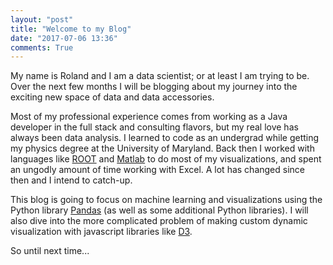 ```yaml
---
layout: "post"
title: "Welcome to my Blog"
date: "2017-07-06 13:36"
comments: True
---
```


My name is Roland and I am a data scientist; or at least I am trying to be. Over the next few months I will be blogging about my journey into the exciting new space of data and data accessories.

Most of my professional experience comes from working as a Java developer in the full stack and consulting flavors, but my real love has always been data analysis. I learned to code as an undergrad while getting my physics degree at the University of Maryland. Back then I worked with languages like [ROOT](https://root.cern.ch/) and [Matlab](https://www.mathworks.com/products/matlab.html) to do most of my visualizations, and spent an ungodly amount of time working with Excel. A lot has changed since then and I intend to catch-up.

This blog is going to focus on machine learning and visualizations using the Python library [Pandas](http://pandas.pydata.org/) (as well as some additional Python libraries). I will also dive into the more complicated problem of making custom dynamic visualization with javascript libraries like [D3](https://d3js.org/).

So until next time...
